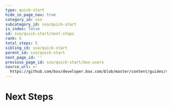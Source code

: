 ```yaml
---
type: quick-start
hide_in_page_nav: true
category_id: sso
subcategory_id: sso/quick-start
is_index: false
id: sso/quick-start/next-steps
rank: 5
total_steps: 5
sibling_id: sso/quick-start
parent_id: sso/quick-start
next_page_id: ''
previous_page_id: sso/quick-start/box-users
source_url: >-
  https://github.com/box/developer.box.com/blob/master/content/guides/sso/quick-start/5-next-steps.md
---
```


# Next Steps
